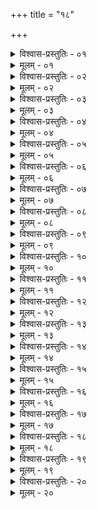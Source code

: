 +++
title = "१८"

+++


<details><summary>विश्वास-प्रस्तुतिः - ०१</summary>

०१  षड्भागभृतो राजा रक्षेत् प्रजाः ॥
</details>

<details><summary>मूलम् - ०१</summary>

०१  षड्भागभृतो राजा रक्षेत् प्रजाः ॥
</details>

<details><summary>विश्वास-प्रस्तुतिः - ०२</summary>

०२  ब्रह्म वै स्वं महिमानं ब्राह्मणेष्व् अदधादध्ययनाध्यापनयजनयाजनदानप्रतिग्रहसंयुक्तं वेदानांगुप्त्यै ॥
</details>

<details><summary>मूलम् - ०२</summary>

०२  ब्रह्म वै स्वं महिमानं ब्राह्मणेष्व् अदधादध्ययनाध्यापनयजनयाजनदानप्रतिग्रहसंयुक्तं वेदानांगुप्त्यै ॥
</details>

<details><summary>विश्वास-प्रस्तुतिः - ०३</summary>

०३  क्षत्रे बलमध्ययनयजनदानशस्त्रकोशभूतरक्षणसंयुक्तं क्षत्रस्यवृद्ध्यै ॥
</details>

<details><summary>मूलम् - ०३</summary>

०३  क्षत्रे बलमध्ययनयजनदानशस्त्रकोशभूतरक्षणसंयुक्तं क्षत्रस्यवृद्ध्यै ॥
</details>

<details><summary>विश्वास-प्रस्तुतिः - ०४</summary>

०४  विट्स्वध्ययनयजनदानकृषिवाणिज्यपशुपालनसंयुक्तं कर्मणांवृद्ध्यै ॥
</details>

<details><summary>मूलम् - ०४</summary>

०४  विट्स्वध्ययनयजनदानकृषिवाणिज्यपशुपालनसंयुक्तं कर्मणांवृद्ध्यै ॥
</details>

<details><summary>विश्वास-प्रस्तुतिः - ०५</summary>

०५  शूद्रेषु पूर्वेषां परिचर्याम् ॥
</details>

<details><summary>मूलम् - ०५</summary>

०५  शूद्रेषु पूर्वेषां परिचर्याम् ॥
</details>

<details><summary>विश्वास-प्रस्तुतिः - ०६</summary>

०६  पत्तो ह्य् अषृज्यन्तेति ॥
</details>

<details><summary>मूलम् - ०६</summary>

०६  पत्तो ह्य् अषृज्यन्तेति ॥
</details>

<details><summary>विश्वास-प्रस्तुतिः - ०७</summary>

०७  सर्वतोधुरं पुरोहितं वृणुयात् ॥
</details>

<details><summary>मूलम् - ०७</summary>

०७  सर्वतोधुरं पुरोहितं वृणुयात् ॥
</details>

<details><summary>विश्वास-प्रस्तुतिः - ०८</summary>

०८  तस्य शासने वर्तेत ॥
</details>

<details><summary>मूलम् - ०८</summary>

०८  तस्य शासने वर्तेत ॥
</details>

<details><summary>विश्वास-प्रस्तुतिः - ०९</summary>

०९  संग्रामे न निवर्तेत ॥
</details>

<details><summary>मूलम् - ०९</summary>

०९  संग्रामे न निवर्तेत ॥
</details>

<details><summary>विश्वास-प्रस्तुतिः - १०</summary>

१०  न कर्णिभिर् न दिग्धैः प्रहरेत् ॥
</details>

<details><summary>मूलम् - १०</summary>

१०  न कर्णिभिर् न दिग्धैः प्रहरेत् ॥
</details>

<details><summary>विश्वास-प्रस्तुतिः - ११</summary>

११  भीतमत्तोन्मत्तप्रमत्तविसंनाहस्त्रीबालवृद्धब्राह्मणैर् नयुध्येत ॥
</details>

<details><summary>मूलम् - ११</summary>

११  भीतमत्तोन्मत्तप्रमत्तविसंनाहस्त्रीबालवृद्धब्राह्मणैर् नयुध्येत ॥
</details>

<details><summary>विश्वास-प्रस्तुतिः - १२</summary>

१२  अन्यत्राततायिनः ॥
</details>

<details><summary>मूलम् - १२</summary>

१२  अन्यत्राततायिनः ॥
</details>

<details><summary>विश्वास-प्रस्तुतिः - १३</summary>

१३  अथाप्य् उदाहरन्ति ।  
अध्यापकं कुले जातं यो हन्याद् आततायिनम् ।  
न तेन भ्रूणहा भवति मन्युस् तन् मन्युम् ऋच्छति ॥ इति ॥
</details>

<details><summary>मूलम् - १३</summary>

१३  अथाप्य् उदाहरन्ति ।  
अध्यापकं कुले जातं यो हन्याद् आततायिनम् ।  
न तेन भ्रूणहा भवति मन्युस् तन् मन्युम् ऋच्छति ॥ इति ॥
</details>

<details><summary>विश्वास-प्रस्तुतिः - १४</summary>

१४  सामुद्रशुल्को वरं रूपम् उद्धृत्य दशपणं शतम् ॥
</details>

<details><summary>मूलम् - १४</summary>

१४  सामुद्रशुल्को वरं रूपम् उद्धृत्य दशपणं शतम् ॥
</details>

<details><summary>विश्वास-प्रस्तुतिः - १५</summary>

१५  अन्येषाम् अपि सारानुरूप्येणानुपहत्य धर्म्यं प्रकल्पयेत् ॥
</details>

<details><summary>मूलम् - १५</summary>

१५  अन्येषाम् अपि सारानुरूप्येणानुपहत्य धर्म्यं प्रकल्पयेत् ॥
</details>

<details><summary>विश्वास-प्रस्तुतिः - १६</summary>

१६  अब्राह्मणस्य प्रनष्टस्वामिकं रिक्थं संवत्सरंपरिपाल्य राजा हरेत् ॥
</details>

<details><summary>मूलम् - १६</summary>

१६  अब्राह्मणस्य प्रनष्टस्वामिकं रिक्थं संवत्सरंपरिपाल्य राजा हरेत् ॥
</details>

<details><summary>विश्वास-प्रस्तुतिः - १७</summary>

१७  अवध्यो वै ब्राह्मणः सर्वापराधेषु ॥
</details>

<details><summary>मूलम् - १७</summary>

१७  अवध्यो वै ब्राह्मणः सर्वापराधेषु ॥
</details>

<details><summary>विश्वास-प्रस्तुतिः - १८</summary>

१८  ब्राह्मणस्यब्रह्महत्यागुरुतल्पगमनसुवर्णस्तेयसुरापानेषु कुसिन्धभगसृगालसुराध्वजांस् तप्तेनायसा ललाटे ऽङ्कयित्वा विषयान् निर्धमनम् ॥
</details>

<details><summary>मूलम् - १८</summary>

१८  ब्राह्मणस्यब्रह्महत्यागुरुतल्पगमनसुवर्णस्तेयसुरापानेषु कुसिन्धभगसृगालसुराध्वजांस् तप्तेनायसा ललाटे ऽङ्कयित्वा विषयान् निर्धमनम् ॥
</details>

<details><summary>विश्वास-प्रस्तुतिः - १९</summary>

१९  क्षत्रियादीनां ब्राह्मणवधे वधः सर्वस्वहरणम् च ॥
</details>

<details><summary>मूलम् - १९</summary>

१९  क्षत्रियादीनां ब्राह्मणवधे वधः सर्वस्वहरणम् च ॥
</details>

<details><summary>विश्वास-प्रस्तुतिः - २०</summary>

२०  तेषाम् एव तुल्यापकृष्टवधे यथाबलम् अनुरूपान्दण्डान् प्रकल्पयेत् ॥
</details>

<details><summary>मूलम् - २०</summary>

२०  तेषाम् एव तुल्यापकृष्टवधे यथाबलम् अनुरूपान्दण्डान् प्रकल्पयेत् ॥
</details>
